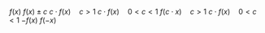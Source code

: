 $f(x)$
$f(x)\pm c$
$c\cdot f(x) \quad c > 1$ 
$c\cdot f(x)\quad 0<c<1$
$f(c\cdot x) \quad c > 1$ 
$c\cdot f(x)\quad 0<c<1$
$-f(x)$ 
$f(-x)$

